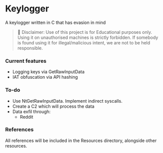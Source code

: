 # Keylogger
A keylogger written in C that has evasion in mind


> 🚫 Disclaimer: Use of this project is for Educational purposes only. Using it on unauthorised machines is strictly forbidden. If somebody is found using it for illegal/malicious intent, we are not to be held responsible.


### Current features
- Logging keys via GetRawInputData
- IAT obfuscation via API hashing

### To-do

- Use NtGetRawInputData. Implement indirect syscalls.
- Create a C2 which will process the data
- Data exfil through:
  - Reddit

### References
All references will be included in the Resources directory, alongside other resources.

